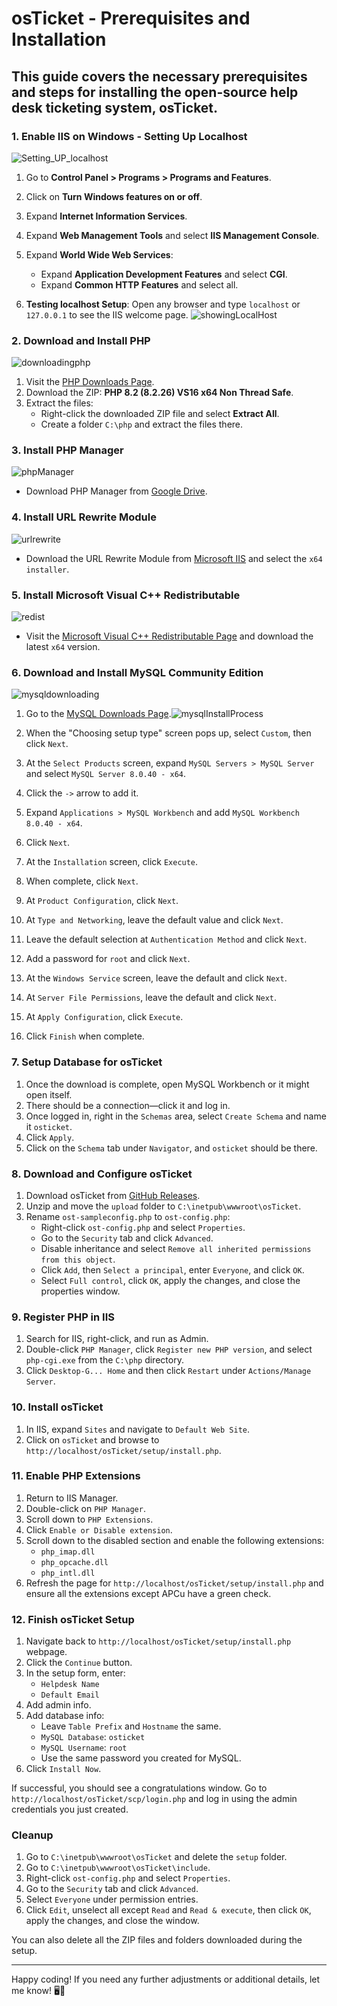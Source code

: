 # osTicket - Prerequisites and Installation
## This guide covers the necessary prerequisites and steps for installing the open-source help desk ticketing system, osTicket.


### 1. Enable IIS on Windows - Setting Up Localhost
![Setting_UP_localhost](https://github.com/user-attachments/assets/2d1a8bf7-a510-46af-973b-25541dac4500)

1. Go to **Control Panel > Programs > Programs and Features**.
2. Click on **Turn Windows features on or off**.
3. Expand **Internet Information Services**.
4. Expand **Web Management Tools** and select **IIS Management Console**.
5. Expand **World Wide Web Services**:
   - Expand **Application Development Features** and select **CGI**.
   - Expand **Common HTTP Features** and select all.

6. **Testing localhost Setup**: Open any browser and type `localhost` or `127.0.0.1` to see the IIS welcome page.
![showingLocalHost](https://github.com/user-attachments/assets/3f89469a-3991-4415-bc10-52012494bd81)

### 2. Download and Install PHP
![downloadingphp](https://github.com/user-attachments/assets/91adb7d7-14ac-4b6a-9267-e686a5b47244)

1. Visit the [PHP Downloads Page](https://windows.php.net/download#php-8.2).
2. Download the ZIP: **PHP 8.2 (8.2.26) VS16 x64 Non Thread Safe**.
3. Extract the files:
   - Right-click the downloaded ZIP file and select **Extract All**.
   - Create a folder `C:\php` and extract the files there.

### 3. Install PHP Manager
![phpManager](https://github.com/user-attachments/assets/36ec2b0b-1a5a-42c1-95a2-9d301a2aa288)

- Download PHP Manager from [Google Drive](https://drive.google.com/file/d/1qyZMk_YTizMGJMVULN_TtCwVY9sxw9lz/view?usp=sharing%3Eis).

### 4. Install URL Rewrite Module

![urlrewrite](https://github.com/user-attachments/assets/83b3decf-6768-4264-919c-23a803ccc97c)




- Download the URL Rewrite Module from [Microsoft IIS](https://www.iis.net/downloads/microsoft/url-rewrite) and select the `x64 installer`.

### 5. Install Microsoft Visual C++ Redistributable
![redist](https://github.com/user-attachments/assets/59684505-b17d-4049-bcdd-e4790a966e3e)

- Visit the [Microsoft Visual C++ Redistributable Page](https://learn.microsoft.com/en-gb/cpp/windows/latest-supported-vc-redist?view=msvc-170) and download the latest `x64` version.

### 6. Download and Install MySQL Community Edition
![mysqldownloading](https://github.com/user-attachments/assets/cd72bb26-f4ac-4059-82c4-dc3e483a0c97)

1. Go to the [MySQL Downloads Page](https://dev.mysql.com/downloads/file/?id=536356).![mysqlInstallProcess](https://github.com/user-attachments/assets/d6242071-3ed3-4c98-b72e-19d205cf1a5b)

2. When the "Choosing setup type" screen pops up, select `Custom`, then click `Next`.
3. At the `Select Products` screen, expand `MySQL Servers > MySQL Server` and select `MySQL Server 8.0.40 - x64`.
4. Click the `->` arrow to add it.
5. Expand `Applications > MySQL Workbench` and add `MySQL Workbench 8.0.40 - x64`.
6. Click `Next`.
7. At the `Installation` screen, click `Execute`.
8. When complete, click `Next`.
9. At `Product Configuration`, click `Next`.
10. At `Type and Networking`, leave the default value and click `Next`.
11. Leave the default selection at `Authentication Method` and click `Next`.
12. Add a password for `root` and click `Next`.
13. At the `Windows Service` screen, leave the default and click `Next`.
14. At `Server File Permissions`, leave the default and click `Next`.
15. At `Apply Configuration`, click `Execute`.
16. Click `Finish` when complete.

### 7. Setup Database for osTicket

1. Once the download is complete, open MySQL Workbench or it might open itself.
2. There should be a connection—click it and log in.
3. Once logged in, right in the `Schemas` area, select `Create Schema` and name it `osticket`.
4. Click `Apply`.
5. Click on the `Schema` tab under `Navigator`, and `osticket` should be there.

### 8. Download and Configure osTicket

1. Download osTicket from [GitHub Releases](https://github.com/osTicket/osTicket/releases/tag/v1.18.1).
2. Unzip and move the `upload` folder to `C:\inetpub\wwwroot\osTicket`.
3. Rename `ost-sampleconfig.php` to `ost-config.php`:
   - Right-click `ost-config.php` and select `Properties`.
   - Go to the `Security` tab and click `Advanced`.
   - Disable inheritance and select `Remove all inherited permissions from this object`.
   - Click `Add`, then `Select a principal`, enter `Everyone`, and click `OK`.
   - Select `Full control`, click `OK`, apply the changes, and close the properties window.

### 9. Register PHP in IIS

1. Search for IIS, right-click, and run as Admin.
2. Double-click `PHP Manager`, click `Register new PHP version`, and select `php-cgi.exe` from the `C:\php` directory.
3. Click `Desktop-G... Home` and then click `Restart` under `Actions/Manage Server`.

### 10. Install osTicket

1. In IIS, expand `Sites` and navigate to `Default Web Site`.
2. Click on `osTicket` and browse to `http://localhost/osTicket/setup/install.php`.

### 11. Enable PHP Extensions

1. Return to IIS Manager.
2. Double-click on `PHP Manager`.
3. Scroll down to `PHP Extensions`.
4. Click `Enable or Disable extension`.
5. Scroll down to the disabled section and enable the following extensions:
   - `php_imap.dll`
   - `php_opcache.dll`
   - `php_intl.dll`
6. Refresh the page for `http://localhost/osTicket/setup/install.php` and ensure all the extensions except APCu have a green check.

### 12. Finish osTicket Setup

1. Navigate back to `http://localhost/osTicket/setup/install.php` webpage.
2. Click the `Continue` button.
3. In the setup form, enter:
   - `Helpdesk Name`
   - `Default Email`
4. Add admin info.
5. Add database info:
   - Leave `Table Prefix` and `Hostname` the same.
   - `MySQL Database`: `osticket`
   - `MySQL Username`: `root`
   - Use the same password you created for MySQL.
6. Click `Install Now`.

If successful, you should see a congratulations window. Go to `http://localhost/osTicket/scp/login.php` and log in using the admin credentials you just created.

### Cleanup

1. Go to `C:\inetpub\wwwroot\osTicket` and delete the `setup` folder.
2. Go to `C:\inetpub\wwwroot\osTicket\include`.
3. Right-click `ost-config.php` and select `Properties`.
4. Go to the `Security` tab and click `Advanced`.
5. Select `Everyone` under permission entries.
6. Click `Edit`, unselect all except `Read` and `Read & execute`, then click `OK`, apply the changes, and close the window.

You can also delete all the ZIP files and folders downloaded during the setup.

---

Happy coding! If you need any further adjustments or additional details, let me know! 🖥️🚀
